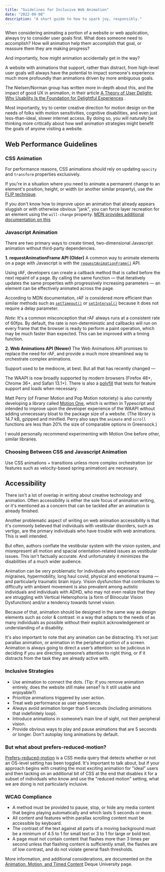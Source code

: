 ```yaml
---
title: "Guidelines for Inclusive Web Animation"
date: "2022-09-08"
description: "A short guide to how to spark joy, responsibly."
---
```


When considering animating a portion of a website or web application, always try to consider user goals first. What does someone need to accomplish? How will animation help them accomplish that goal, or reassure them they are making progress?

And importantly, how might animation accidentally get in the way?

A website with animations that support, rather than distract, from high-level user goals will always have the potential to impact someone's experience much more profoundly than animations driven by more ambiguous goals.

The Nielsen/Norman group has written more in-depth about this, and the impact of good UX in animation, in their article [A Theory of User Delight: Why Usability Is the Foundation for Delightful Experiences](https://www.nngroup.com/articles/theory-user-delight/) .

Most importantly, try to center creative direction for motion design on the needs of folks with motion sensitivities, cognitive disabilities, and even just less-than-ideal, slower internet access. By doing so, you will naturally be thinking more critically about how well animation strategies might benefit the goals of anyone visiting a website.

## Web Performance Guidelines

### CSS Animation

For performance reasons, CSS animations should rely on updating `opacity` and `transform` properties exclusively.

If you're in a situation where you need to animate a permanent change to an element's position, height, or width (or another similar property), use the[ FLIP technique](https://aerotwist.com/blog/flip-your-animations/).

If you don't know how to improve upon an animation that already appears sluggish or with otherwise obvious "jank", you can force layer recreation for an element using the `will-change` property. [MDN provides additional documentation on this](https://web.dev/animations-guide/#triggers)

### Javascript Animation

There are two primary ways to create timed, two-dimensional Javascript animation without third-party dependencies.

**1. requestAnimationFrame API (Older)**
A common way to animate elements on a page with Javascript is with the [`requestAnimationFrame()`](https://developer.mozilla.org/en-US/docs/Web/API/window/requestAnimationFrame "requestAnimationFrame()") API.

Using rAF, developers can create a callback method that is called before the next repaint of a page. By calling the same function — that iteratively updates the same properties with progressively increasing parameters — an element can be effectively animated across the page.

According to MDN documentation, rAF is considered more efficient than similar methods such as [`setTimeout()`](https://developer.mozilla.org/en-US/docs/Web/API/setTimeout) or [`setInterval()`](https://developer.mozilla.org/en-US/docs/Web/API/setInterval) because it does not require a delay parameter.

_Note:_ It's a common misconception that rAF always runs at a consistent rate of 60fps. By default, the rate is non-deterministic and callbacks will run on every frame that the browser is ready to perform a paint operation, which may be much faster than expected. This can be improved with a timing function.

**2. Web Animations API (Newer)**
The Web Animations API promises to replace the need for rAF, and provide a much more streamlined way to orchestrate complex animations.

Support used to be mediocre, at best. But all that has recently changed —

The WAAPI is now broadly supported by modern browsers (Firefox 48+, Chrome 36+, and Safari 13.1+). There is also a [polyfill](https://github.com/web-animations/web-animations-js) that tests for feature support and loads when necessary.

Matt Perry (of Framer Motion and Pop Motion notoriety) is also currently developing a library called [Motion One](https://motion.dev/), which is written in Typescript and intended to improve upon the developer experience of the WAAPI without adding unnecessary bloat to the package size of a website. (The library is 14.7 kB, gzipped and minified. Perry also says the `animate` and `scroll` functions are less than 20% the size of comparable options in Greensock.)

I would personally recommend experimenting with Motion One before other, similar libraries.

### Choosing Between CSS and Javascript Animation

Use CSS animations + transitions unless more complex orchestration (or features such as velocity-based spring animation) are necessary.

## Accessibility

There isn't a lot of overlap in writing about creative technology and animation. Often accessibility is either the sole focus of animation writing, or it's mentioned as a concern that can be tackled after an animation is already finished.

Another problematic aspect of writing on web animation accessibility is that it's commonly believed that individuals with vestibular disorders, such as vertigo, are the primary individuals who have trouble with web animations. This is well intended.

But often, authors conflate the vestibular system with the vision system, and misrepresent all motion and spacial orientation-related issues as vestibular issues. This isn't factually accurate. And unfortunately it minimizes the disabilities of a much wider audience.

Animation can be very problematic for individuals who experience migraines, hypermobility, long haul covid, physical and emotional trauma — and particularly traumatic brain injury. Vision dysfunction that contributes to difficulty with ambient movement is also prevalent among autistic individuals and individuals with ADHD, who may not even realize that they are struggling with Vertical Heterophoria (a form of Binocular Vision Dysfunction) and/or a tendency towards tunnel vision.

Because of that, animation should be designed in the same way as design elements such as color & contrast: in a way that adapts to the needs of as many individuals as possible without their explicit acknowledgement or understanding of a disability.

It's also important to note that any animation can be distracting. It’s not just parallax animation, or animation in the peripheral portion of a screen. Animation is always going to direct a user’s attention: so be judicious in deciding if you are directing someone’s attention to right thing, or if it distracts from the task they are already active with.

### Inclusive Strategies

- Use animation to connect the dots. (Tip: if you remove animation entirely, does the website still make sense? Is it still usable and enjoyable?)
- Prioritize animations triggered by user action.
- Treat web performance as user experience.
- Always avoid animation longer than 5 seconds (including animations that indefinitely loop).
- Introduce animations in someone’s main line of sight, not their peripheral vision.
- Provide obvious ways to play and pause animations that are 5 seconds or longer. Don't autoplay long animations by default.

### But what about prefers-reduced-motion?

[Prefers-reduced-motion](https://developer.mozilla.org/en-US/docs/Web/CSS/@media/prefers-reduced-motion) is a CSS media query that detects whether or not an OS-level setting has been toggled. It's important to talk about, but if your approach begins with creating the most exciting animation for "ideal" users and then tacking on an additional bit of CSS at the end that disables it for a subset of individuals who know and use the "reduced motion" setting, what we are doing is not particularly inclusive.

### WCAG Compliance

- A method must be provided to pause, stop, or hide any media content that begins playing automatically and which lasts 5 seconds or more.
- All content and features within parallax scrolling content must be accessible by keyboard.
- The contrast of the text against all parts of a moving background must be a minimum of 4.5 to 1 for small text or 3 to 1 for large or bold text.
- A page must not contain content that flashes more than 3 times per second unless that flashing content is sufficiently small, the flashes are of low contrast, and do not violate general flash thresholds.

More information, and additional considerations, are documented on the [Animation, Motion, and Timed Content](https://dequeuniversity.com/checklists/web/animation-motion-timed) Deque University page.
